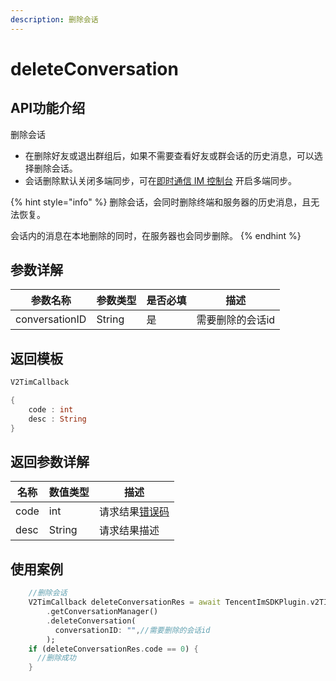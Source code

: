 ```yaml
---
description: 删除会话
---
```


# deleteConversation

## API功能介绍

删除会话

* 在删除好友或退出群组后，如果不需要查看好友或群会话的历史消息，可以选择删除会话。
* 会话删除默认关闭多端同步，可在[即时通信 IM 控制台](https://console.cloud.tencent.com/im-detail/login-message) 开启多端同步。

{% hint style="info" %}
删除会话，会同时删除终端和服务器的历史消息，且无法恢复。

会话内的消息在本地删除的同时，在服务器也会同步删除。
{% endhint %}

## 参数详解

| 参数名称           | 参数类型   | 是否必填 | 描述        |
| -------------- | ------ | ---- | --------- |
| conversationID | String | 是    | 需要删除的会话id |

## 返回模板

```dart
V2TimCallback

{
    code : int
    desc : String
}
```

## 返回参数详解

| 名称   | 数值类型   | 描述                                                             |
| ---- | ------ | -------------------------------------------------------------- |
| code | int    | 请求结果[错误码](https://cloud.tencent.com/document/product/269/1671) |
| desc | String | 请求结果描述                                                         |

## 使用案例  &#x20;

```dart
    //删除会话
    V2TimCallback deleteConversationRes = await TencentImSDKPlugin.v2TIMManager
        .getConversationManager()
        .deleteConversation(
          conversationID: "",//需要删除的会话id
        );
    if (deleteConversationRes.code == 0) {
      //删除成功
    }
```
